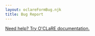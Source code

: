 ```yaml
---
layout: oclareFormBug.njk
title: Bug Report
---
```

[Need help? Try O'CLaRE documentation. ](/documentation)